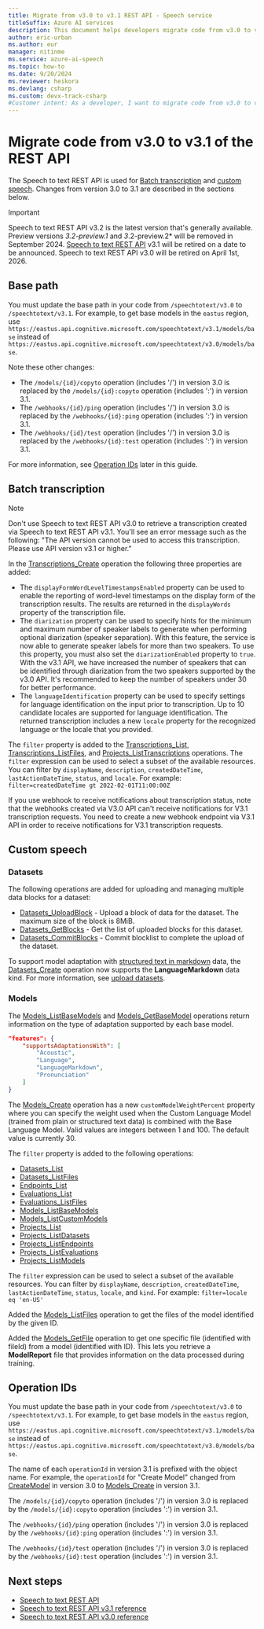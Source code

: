 ```yaml
---
title: Migrate from v3.0 to v3.1 REST API - Speech service
titleSuffix: Azure AI services
description: This document helps developers migrate code from v3.0 to v3.1 of the Speech to text REST API.
author: eric-urban
ms.author: eur
manager: nitinme
ms.service: azure-ai-speech
ms.topic: how-to
ms.date: 9/20/2024
ms.reviewer: heikora
ms.devlang: csharp
ms.custom: devx-track-csharp
#Customer intent: As a developer, I want to migrate code from v3.0 to v3.1 of the Speech to text REST API.
---
```


# Migrate code from v3.0 to v3.1 of the REST API

The Speech to text REST API is used for [Batch transcription](batch-transcription.md) and [custom speech](custom-speech-overview.md). Changes from version 3.0 to 3.1 are described in the sections below.

> [!IMPORTANT]
> Speech to text REST API v3.2 is the latest version that's generally available. Preview versions *3.2-preview.1* and *3*.2-preview.2* will be removed in September 2024.
> [Speech to text REST API](rest-speech-to-text.md) v3.1 will be retired on a date to be announced.
> Speech to text REST API v3.0 will be retired on April 1st, 2026. 

## Base path

You must update the base path in your code from `/speechtotext/v3.0` to `/speechtotext/v3.1`. For example, to get base models in the `eastus` region, use `https://eastus.api.cognitive.microsoft.com/speechtotext/v3.1/models/base` instead of `https://eastus.api.cognitive.microsoft.com/speechtotext/v3.0/models/base`.

Note these other changes:
- The `/models/{id}/copyto` operation (includes '/') in version 3.0 is replaced by the `/models/{id}:copyto` operation (includes ':') in version 3.1.
- The `/webhooks/{id}/ping` operation (includes '/') in version 3.0 is replaced by the `/webhooks/{id}:ping` operation (includes ':') in version 3.1.
- The `/webhooks/{id}/test` operation (includes '/') in version 3.0 is replaced by the `/webhooks/{id}:test` operation (includes ':') in version 3.1.

For more information, see [Operation IDs](#operation-ids) later in this guide.

## Batch transcription

> [!NOTE]
> Don't use Speech to text REST API v3.0 to retrieve a transcription created via Speech to text REST API v3.1. You'll see an error message such as the following: "The API version cannot be used to access this transcription. Please use API version v3.1 or higher."

In the [Transcriptions_Create](/rest/api/speechtotext/transcriptions/create) operation the following three properties are added:
- The `displayFormWordLevelTimestampsEnabled` property can be used to enable the reporting of word-level timestamps on the display form of the transcription results. The results are returned in the `displayWords` property of the transcription file.
- The `diarization` property can be used to specify hints for the minimum and maximum number of speaker labels to generate when performing optional diarization (speaker separation). With this feature, the service is now able to generate speaker labels for more than two speakers. To use this property, you must also set the `diarizationEnabled` property to `true`. With the v3.1 API, we have increased the number of speakers that can be identified through diarization from the two speakers supported by the v3.0 API. It's recommended to keep the number of speakers under 30 for better performance.
- The `languageIdentification` property can be used to specify settings for language identification on the input prior to transcription. Up to 10 candidate locales are supported for language identification. The returned transcription includes a new `locale` property for the recognized language or the locale that you provided. 

The `filter` property is added to the [Transcriptions_List](/rest/api/speechtotext/transcriptions/list), [Transcriptions_ListFiles](/rest/api/speechtotext/transcriptions/list-files), and [Projects_ListTranscriptions](/rest/api/speechtotext/projects/list-transcriptions) operations. The `filter` expression can be used to select a subset of the available resources. You can filter by `displayName`, `description`, `createdDateTime`, `lastActionDateTime`, `status`, and `locale`. For example: `filter=createdDateTime gt 2022-02-01T11:00:00Z`

If you use webhook to receive notifications about transcription status, note that the webhooks created via V3.0 API can't receive notifications for V3.1 transcription requests. You need to create a new webhook endpoint via V3.1 API in order to receive notifications for V3.1 transcription requests.

## Custom speech

### Datasets

The following operations are added for uploading and managing multiple data blocks for a dataset:
 - [Datasets_UploadBlock](/rest/api/speechtotext/datasets/upload-block) - Upload a block of data for the dataset. The maximum size of the block is 8MiB.
 - [Datasets_GetBlocks](/rest/api/speechtotext/datasets/get-blocks) - Get the list of uploaded blocks for this dataset.
 - [Datasets_CommitBlocks](/rest/api/speechtotext/datasets/commit-blocks) - Commit blocklist to complete the upload of the dataset. 

To support model adaptation with [structured text in markdown](how-to-custom-speech-test-and-train.md#structured-text-data-for-training) data, the [Datasets_Create](/rest/api/speechtotext/datasets/create) operation now supports the **LanguageMarkdown** data kind. For more information, see [upload datasets](how-to-custom-speech-upload-data.md#upload-datasets). 

### Models

The [Models_ListBaseModels](/rest/api/speechtotext/models/list-base-models) and [Models_GetBaseModel](/rest/api/speechtotext/models/get-base-model) operations return information on the type of adaptation supported by each base model.

```json 
"features": {
    "supportsAdaptationsWith": [
        "Acoustic",
        "Language",
        "LanguageMarkdown",
        "Pronunciation"
    ]
}
```

The [Models_Create](/rest/api/speechtotext/models/create) operation has a new `customModelWeightPercent` property where you can specify the weight used when the Custom Language Model (trained from plain or structured text data) is combined with the Base Language Model. Valid values are integers between 1 and 100. The default value is currently 30.

The `filter` property is added to the following operations:

- [Datasets_List](/rest/api/speechtotext/datasets/list)
- [Datasets_ListFiles](/rest/api/speechtotext/datasets/list-files)
- [Endpoints_List](/rest/api/speechtotext/endpoints/list)
- [Evaluations_List](/rest/api/speechtotext/evaluations/list)
- [Evaluations_ListFiles](/rest/api/speechtotext/evaluations/list-files)
- [Models_ListBaseModels](/rest/api/speechtotext/models/list-base-models)
- [Models_ListCustomModels](/rest/api/speechtotext/models/list-custom-models)
- [Projects_List](/rest/api/speechtotext/projects/list)
- [Projects_ListDatasets](/rest/api/speechtotext/projects/list-datasets)
- [Projects_ListEndpoints](/rest/api/speechtotext/projects/list-endpoints)
- [Projects_ListEvaluations](/rest/api/speechtotext/projects/list-evaluations)
- [Projects_ListModels](/rest/api/speechtotext/projects/list-models)

The `filter` expression can be used to select a subset of the available resources. You can filter by `displayName`, `description`, `createdDateTime`, `lastActionDateTime`, `status`, `locale`, and `kind`. For example: `filter=locale eq 'en-US'`

Added the [Models_ListFiles](/rest/api/speechtotext/models/list-files) operation to get the files of the model identified by the given ID.

Added the [Models_GetFile](/rest/api/speechtotext/models/get-file) operation to get one specific file (identified with fileId) from a model (identified with ID). This lets you retrieve a **ModelReport** file that provides information on the data processed during training. 

## Operation IDs

You must update the base path in your code from `/speechtotext/v3.0` to `/speechtotext/v3.1`. For example, to get base models in the `eastus` region, use `https://eastus.api.cognitive.microsoft.com/speechtotext/v3.1/models/base` instead of `https://eastus.api.cognitive.microsoft.com/speechtotext/v3.0/models/base`.

The name of each `operationId` in version 3.1 is prefixed with the object name. For example, the `operationId` for "Create Model" changed from [CreateModel](/rest/api/speechtotext/create-model/create-model?view=rest-speechtotext-v3.0&preserve-view=true) in version 3.0 to [Models_Create](/rest/api/speechtotext/models/create?view=rest-speechtotext-v3.1&preserve-view=true) in version 3.1.

The `/models/{id}/copyto` operation (includes '/') in version 3.0 is replaced by the `/models/{id}:copyto` operation (includes ':') in version 3.1.

The `/webhooks/{id}/ping` operation (includes '/') in version 3.0 is replaced by the `/webhooks/{id}:ping` operation (includes ':') in version 3.1.

The `/webhooks/{id}/test` operation (includes '/') in version 3.0 is replaced by the `/webhooks/{id}:test` operation (includes ':') in version 3.1.

## Next steps

* [Speech to text REST API](rest-speech-to-text.md)
* [Speech to text REST API v3.1 reference](/rest/api/speechtotext/operation-groups?view=rest-speechtotext-v3.1&preserve-view=true)
* [Speech to text REST API v3.0 reference](/rest/api/speechtotext/operation-groups?view=rest-speechtotext-v3.0&preserve-view=true)


